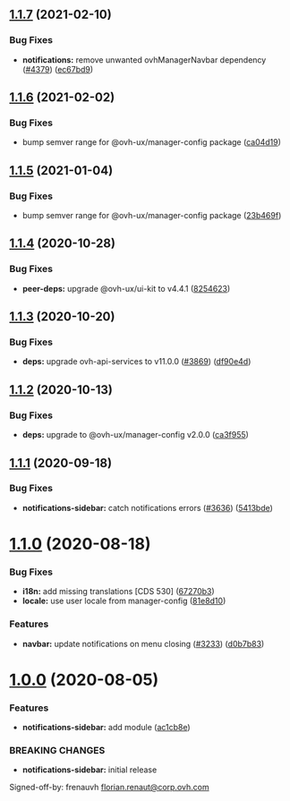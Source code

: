 ## [1.1.7](https://github.com/ovh/manager/compare/@ovh-ux/manager-notifications-sidebar@1.1.6...@ovh-ux/manager-notifications-sidebar@1.1.7) (2021-02-10)


### Bug Fixes

* **notifications:** remove unwanted ovhManagerNavbar dependency ([#4379](https://github.com/ovh/manager/issues/4379)) ([ec67bd9](https://github.com/ovh/manager/commit/ec67bd976783f07f1a3d02759bc446445cba2f33))



## [1.1.6](https://github.com/ovh/manager/compare/@ovh-ux/manager-notifications-sidebar@1.1.5...@ovh-ux/manager-notifications-sidebar@1.1.6) (2021-02-02)


### Bug Fixes

* bump semver range for @ovh-ux/manager-config package ([ca04d19](https://github.com/ovh/manager/commit/ca04d19b7a038544f1b5e3b211d0a1c3b70a0d5b))



## [1.1.5](https://github.com/ovh/manager/compare/@ovh-ux/manager-notifications-sidebar@1.1.4...@ovh-ux/manager-notifications-sidebar@1.1.5) (2021-01-04)


### Bug Fixes

* bump semver range for @ovh-ux/manager-config package ([23b469f](https://github.com/ovh/manager/commit/23b469f6264610c47076da908f688e8069f19c76))



## [1.1.4](https://github.com/ovh/manager/compare/@ovh-ux/manager-notifications-sidebar@1.1.3...@ovh-ux/manager-notifications-sidebar@1.1.4) (2020-10-28)


### Bug Fixes

* **peer-deps:** upgrade @ovh-ux/ui-kit to v4.4.1 ([8254623](https://github.com/ovh/manager/commit/82546237336e185ae7d973a1bb2aabddbb50112e))



## [1.1.3](https://github.com/ovh/manager/compare/@ovh-ux/manager-notifications-sidebar@1.1.2...@ovh-ux/manager-notifications-sidebar@1.1.3) (2020-10-20)


### Bug Fixes

* **deps:** upgrade ovh-api-services to v11.0.0 ([#3869](https://github.com/ovh/manager/issues/3869)) ([df90e4d](https://github.com/ovh/manager/commit/df90e4de660920e3cd07b2ff6b4452b0aa861377))



## [1.1.2](https://github.com/ovh/manager/compare/@ovh-ux/manager-notifications-sidebar@1.1.1...@ovh-ux/manager-notifications-sidebar@1.1.2) (2020-10-13)


### Bug Fixes

* **deps:** upgrade to @ovh-ux/manager-config v2.0.0 ([ca3f955](https://github.com/ovh/manager/commit/ca3f9554c13b1436cbdeed3de8ac69e399d5dd93))



## [1.1.1](https://github.com/ovh/manager/compare/@ovh-ux/manager-notifications-sidebar@1.1.0...@ovh-ux/manager-notifications-sidebar@1.1.1) (2020-09-18)


### Bug Fixes

* **notifications-sidebar:** catch notifications errors ([#3636](https://github.com/ovh/manager/issues/3636)) ([5413bde](https://github.com/ovh/manager/commit/5413bde70ee554ef544ca4d594bc1329fc8a835e))



# [1.1.0](https://github.com/ovh/manager/compare/@ovh-ux/manager-notifications-sidebar@1.0.0...@ovh-ux/manager-notifications-sidebar@1.1.0) (2020-08-18)


### Bug Fixes

* **i18n:** add missing translations [CDS 530] ([67270b3](https://github.com/ovh/manager/commit/67270b3ebced325d8bab98a0e2a267d14e65f253))
* **locale:** use user locale from manager-config ([81e8d10](https://github.com/ovh/manager/commit/81e8d1009455d7524ee86a5183a8db517640ef41))


### Features

* **navbar:** update notifications on menu closing ([#3233](https://github.com/ovh/manager/issues/3233)) ([d0b7b83](https://github.com/ovh/manager/commit/d0b7b83c161082611c906577f6fc4d32f102b3a4))



# [1.0.0](https://github.com/ovh/manager/compare/@ovh-ux/manager-notifications-sidebar@0.0.0...@ovh-ux/manager-notifications-sidebar@1.0.0) (2020-08-05)


### Features

* **notifications-sidebar:** add module ([ac1cb8e](https://github.com/ovh/manager/commit/ac1cb8e6ccbc1debdf6588bba5a58d748896735a))


### BREAKING CHANGES

* **notifications-sidebar:** initial release

Signed-off-by: frenauvh <florian.renaut@corp.ovh.com>



